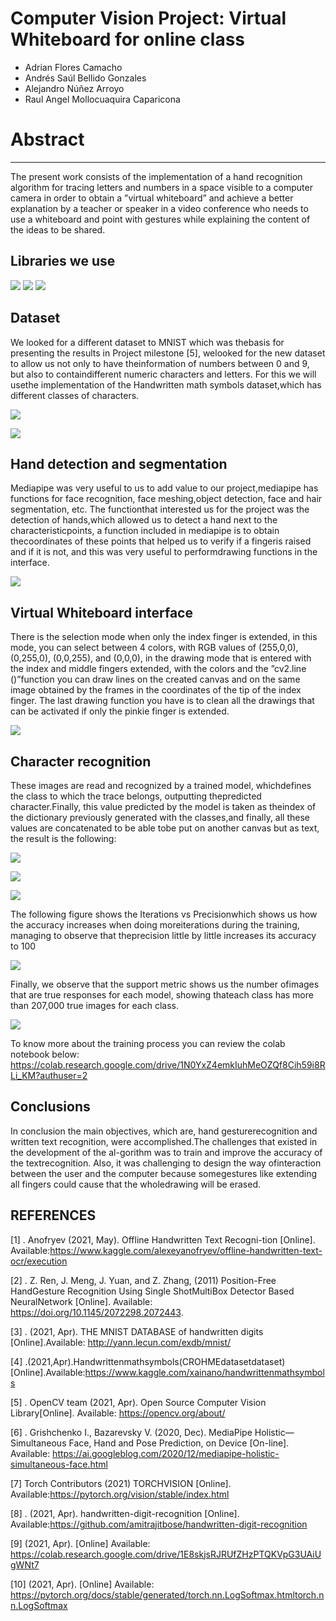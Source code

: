 # Computer Vision Project: Virtual Whiteboard for online class

- Adrian Flores Camacho
- Andrés Saúl Bellido Gonzales
- Alejandro Núñez Arroyo
- Raul Angel Mollocuaquira Caparicona

# Abstract

---

The present work consists of the implementation of a hand recognition algorithm for tracing letters and numbers in a space visible to a computer camera in order to obtain a ”virtual whiteboard” and achieve a better explanation by a teacher or speaker in a video conference who needs to use a whiteboard and point with gestures while explaining the content of the ideas to be shared.

## Libraries we use

![](images/OpenCV.png)
![](images/Pytorch.jpeg)
![](images/Mediapipe.png)

## Dataset

We looked for a different dataset to MNIST which was thebasis for presenting the results in Project milestone [5], welooked for the new dataset to allow us not only to have theinformation of numbers between 0 and 9, but also to containdifferent numeric characters and letters. For this we will usethe implementation of the Handwritten math symbols dataset,which has different classes of characters.

![](images/Untitled.png)

![](images/Untitled%201.png)

## Hand detection and segmentation

Mediapipe was very useful to us to add value to our project,mediapipe has functions for face recognition, face meshing,object detection, face and hair segmentation, etc. The functionthat interested us for the project was the detection of hands,which allowed us to detect a hand next to the characteristicpoints, a function included in mediapipe is to obtain thecoordinates of these points that helped us to verify if a fingeris raised and if it is not, and this was very useful to performdrawing functions in the interface.

![](images/Untitled%202.png)

## Virtual Whiteboard interface

There is the selection mode when only the index finger is extended, in this mode, you can select between 4 colors, with RGB values of (255,0,0), (0,255,0), (0,0,255), and (0,0,0), in the drawing mode that is entered with the index and middle fingers extended, with the colors and the ”cv2.line ()”function you can draw lines on the created canvas and on the same image obtained by the frames in the coordinates of the tip of the index finger. The last drawing function you have is to clean all the drawings that can be activated if only the pinkie finger is extended.

![](images/Untitled%203.png)

## Character recognition

These images are read and recognized by a trained model, whichdefines the class to which the trace belongs, outputting thepredicted character.Finally, this value predicted by the model is taken as theindex of the dictionary previously generated with the classes,and finally, all these values are concatenated to be able tobe put on another canvas but as text, the result is the following:

![](images/Untitled%204.png)

![](images/Untitled%205.png)

![](images/Untitled%206.png)


The  following  figure  shows  the  Iterations  vs  Precisionwhich shows us how the accuracy increases when doing moreiterations  during  the  training,  managing  to  observe  that  theprecision little by little increases its accuracy to 100

![](images/descarga4.png)


Finally, we  observe  that  the  support  metric  shows  us  the  number  ofimages  that  are  true  responses  for  each  model,  showing  thateach class has more than 207,000 true images for each class.

![](images/descarga2.PNG)

To know more about the training process you can review the colab notebook below:
https://colab.research.google.com/drive/1N0YxZ4emkIuhMeOZQf8Cih59i8RLi_KM?authuser=2



## Conclusions
In conclusion the main objectives, which are, hand gesturerecognition  and  written  text  recognition,  were  accomplished.The  challenges  that  existed  in  the  development  of  the  al-gorithm  was  to  train  and  improve  the  accuracy  of  the  textrecognition.  Also,  it  was  challenging  to  design  the  way  ofinteraction between the user and the computer because somegestures like extending all fingers could cause that the wholedrawing  will  be  erased. 

## REFERENCES
[1]  .    Anofryev    (2021,    May).    Offline    Handwritten    Text    Recogni-tion [Online]. Available:https://www.kaggle.com/alexeyanofryev/offline-handwritten-text-ocr/execution

[2]  .  Z.  Ren,  J.  Meng,  J.  Yuan,  and  Z.  Zhang,  (2011)  Position-Free  HandGesture Recognition Using Single ShotMultiBox Detector Based NeuralNetwork [Online]. Available: https://doi.org/10.1145/2072298.2072443.

[3]  . (2021, Apr). THE MNIST DATABASE of handwritten digits [Online].Available: http://yann.lecun.com/exdb/mnist/

[4]  .(2021,Apr).Handwrittenmathsymbols(CROHMEdatasetdataset)[Online].Available:https://www.kaggle.com/xainano/handwrittenmathsymbols

[5]  .  OpenCV  team  (2021,  Apr).  Open  Source  Computer  Vision  Library[Online]. Available: https://opencv.org/about/

[6]  .   Grishchenko   I.,   Bazarevsky   V.   (2020,   Dec).   MediaPipe   Holistic—  Simultaneous  Face,  Hand  and  Pose  Prediction,  on  Device  [On-line].  Available:  https://ai.googleblog.com/2020/12/mediapipe-holistic-simultaneous-face.html

[7]  Torch    Contributors    (2021)    TORCHVISION    [Online].    Available:https://pytorch.org/vision/stable/index.html

[8]  .    (2021,    Apr).    handwritten-digit-recognition    [Online].    Available:https://github.com/amitrajitbose/handwritten-digit-recognition

[9]  (2021, Apr). [Online] Available: https://colab.research.google.com/drive/1E8skjsRJRUfZHzPTQKVpG3UAiUgWNt7

[10]  (2021, Apr). [Online] Available: https://pytorch.org/docs/stable/generated/torch.nn.LogSoftmax.htmltorch.nn.LogSoftmax
